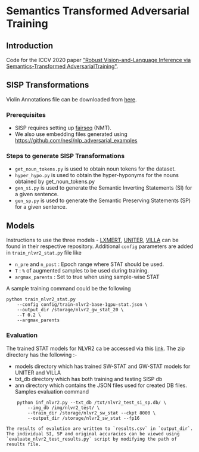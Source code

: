 # Semantics Transformed Adversarial Training
## Introduction
Code for the ICCV 2020 paper ["Robust Vision-and-Language Inference via Semantics-Transformed AdversarialTraining"](). 

## SISP Transformations
Violin Annotations file can be downloaded from [here](https://drive.google.com/file/d/15XS7F_En90CHnSLrRmQ0M1bqEObuqt1-/view).

### Prerequisites
- SISP requires setting up [fairseq](https://github.com/pytorch/fairseq) (NMT).
- We also use embedding files generated using https://github.com/nesl/nlp_adversarial_examples

### Steps to generate SISP Transformations
- `get_noun_tokens.py` is used to obtain noun tokens for the dataset.
- `hyper_hypo.py` is used to obtain the hyper-hyponyms for the nouns obtained by get_noun_tokens.py
- `gen_si.py` is used to generate the Semantic Inverting Statements (SI) for a given sentence.
- `gen_sp.py` is used to generate the Semantic Preserving Statements (SP) for a given sentence.

## Models
Instructions to use the three models - [LXMERT](https://github.com/airsplay/lxmert), [UNITER](https://github.com/ChenRocks/UNITER), [VILLA](https://github.com/zhegan27/VILLA) can be found in their respective repository.
Additional `config` parameters are added in `train_nlvr2_stat.py` file like
- `n_pre` and `n_post` : Epoch range where STAT should be used.
- `T` : `%` of augmented samples to be used during training.
- `argmax_parents` : Set to true when using sample-wise STAT

A sample training command could be the following
```
python train_nlvr2_stat.py 
    --config config/train-nlvr2-base-1gpu-stat.json \
    --output_dir /storage/nlvr2_gw_stat_20 \
    --T 0.2 \
    --argmax_parents
```
### Evaluation
The trained STAT models for NLVR2 ca be accessed via this [link](). The zip directory has the following :-
- models directory which has trained SW-STAT and GW-STAT models for UNITER and VILLA
- txt_db directory which has both training and testing SISP db
- ann directory which contains the JSON files used for created DB files.
Samples evaluation command
```
    python inf_nlvr2.py --txt_db /txt/nlvr2_test_si_sp.db/ \
        --img_db /img/nlvr2_test/ \
        --train_dir /storage/nlvr2_sw_stat --ckpt 8000 \
        --output_dir /storage/nlvr2_sw_stat --fp16

```
    The results of evalution are written to `results.csv` in `output_dir`. The individual SI, SP and original accuracies can be viewed using `evaluate_nlvr2_test_results.py` script by modifying the path of results file.




